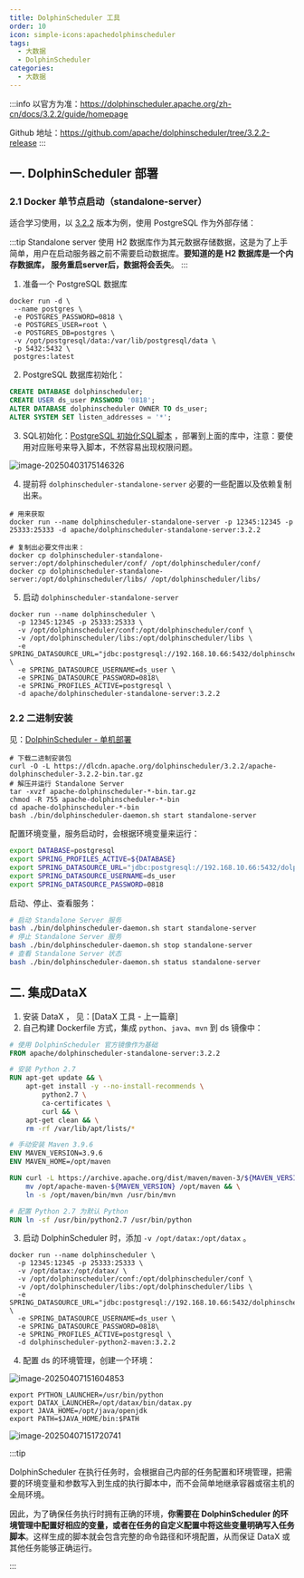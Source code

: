 ```yaml
---
title: DolphinScheduler 工具
order: 10
icon: simple-icons:apachedolphinscheduler
tags:
  - 大数据
  - DolphinScheduler
categories:
  - 大数据
---
```


:::info
以官方为准：https://dolphinscheduler.apache.org/zh-cn/docs/3.2.2/guide/homepage

Github 地址：https://github.com/apache/dolphinscheduler/tree/3.2.2-release
:::

## 一. DolphinScheduler 部署

### 2.1 Docker 单节点启动（standalone-server）

适合学习使用，以 [3.2.2](https://github.com/apache/dolphinscheduler/tree/3.2.2-release) 版本为例，使用 PostgreSQL 作为外部存储：

:::tip
Standalone server 使用 H2 数据库作为其元数据存储数据，这是为了上手简单，用户在启动服务器之前不需要启动数据库。**要知道的是 H2 数据库是一个内存数据库， 服务重启server后，数据将会丢失**。
:::

1. 准备一个 PostgreSQL 数据库

```shell
docker run -d \
 --name postgres \
 -e POSTGRES_PASSWORD=0818 \
 -e POSTGRES_USER=root \
 -e POSTGRES_DB=postgres \
 -v /opt/postgresql/data:/var/lib/postgresql/data \
 -p 5432:5432 \
 postgres:latest
```

2. PostgreSQL 数据库初始化：

```sql
CREATE DATABASE dolphinscheduler;
CREATE USER ds_user PASSWORD '0818';
ALTER DATABASE dolphinscheduler OWNER TO ds_user;
ALTER SYSTEM SET listen_addresses = '*';
```

3. SQL初始化：[PostgreSQL 初始化SQL脚本](https://raw.githubusercontent.com/apache/dolphinscheduler/3.2.2/dolphinscheduler-dao/src/main/resources/sql/dolphinscheduler_postgresql.sql) ，部署到上面的库中，注意：要使用对应账号来导入脚本，不然容易出现权限问题。

![image-20250403175146326](https://raw.githubusercontent.com/xupengboo/xupengboo-picture/main/img/image-20250403175146326.png)

4. 提前将 `dolphinscheduler-standalone-server` 必要的一些配置以及依赖复制出来。

```shell
# 用来获取
docker run --name dolphinscheduler-standalone-server -p 12345:12345 -p 25333:25333 -d apache/dolphinscheduler-standalone-server:3.2.2

# 复制出必要文件出来：
docker cp dolphinscheduler-standalone-server:/opt/dolphinscheduler/conf/ /opt/dolphinscheduler/conf/
docker cp dolphinscheduler-standalone-server:/opt/dolphinscheduler/libs/ /opt/dolphinscheduler/libs/
```

5. 启动 `dolphinscheduler-standalone-server` 

```shell
docker run --name dolphinscheduler \
  -p 12345:12345 -p 25333:25333 \
  -v /opt/dolphinscheduler/conf:/opt/dolphinscheduler/conf \
  -v /opt/dolphinscheduler/libs:/opt/dolphinscheduler/libs \
  -e SPRING_DATASOURCE_URL="jdbc:postgresql://192.168.10.66:5432/dolphinscheduler" \
  -e SPRING_DATASOURCE_USERNAME=ds_user \
  -e SPRING_DATASOURCE_PASSWORD=0818\
  -e SPRING_PROFILES_ACTIVE=postgresql \
  -d apache/dolphinscheduler-standalone-server:3.2.2
```

### 2.2 二进制安装

见：[DolphinScheduler - 单机部署](https://dolphinscheduler.apache.org/zh-cn/docs/3.2.2/guide/installation/standalone)

```shell
# 下载二进制安装包
curl -O -L https://dlcdn.apache.org/dolphinscheduler/3.2.2/apache-dolphinscheduler-3.2.2-bin.tar.gz
# 解压并运行 Standalone Server
tar -xvzf apache-dolphinscheduler-*-bin.tar.gz
chmod -R 755 apache-dolphinscheduler-*-bin
cd apache-dolphinscheduler-*-bin
bash ./bin/dolphinscheduler-daemon.sh start standalone-server
```

配置环境变量，服务启动时，会根据环境变量来运行：

```bash
export DATABASE=postgresql
export SPRING_PROFILES_ACTIVE=${DATABASE}
export SPRING_DATASOURCE_URL="jdbc:postgresql://192.168.10.66:5432/dolphinscheduler"
export SPRING_DATASOURCE_USERNAME=ds_user
export SPRING_DATASOURCE_PASSWORD=0818
```

启动、停止、查看服务：
```bash
# 启动 Standalone Server 服务
bash ./bin/dolphinscheduler-daemon.sh start standalone-server
# 停止 Standalone Server 服务
bash ./bin/dolphinscheduler-daemon.sh stop standalone-server
# 查看 Standalone Server 状态
bash ./bin/dolphinscheduler-daemon.sh status standalone-server
```


## 二. 集成DataX

1. 安装 DataX ， 见：[DataX 工具 - 上一篇章]
2. 自己构建 Dockerfile 方式，集成 `python`、`java`、`mvn` 到 ds 镜像中：

```dockerfile
# 使用 DolphinScheduler 官方镜像作为基础
FROM apache/dolphinscheduler-standalone-server:3.2.2

# 安装 Python 2.7
RUN apt-get update && \
    apt-get install -y --no-install-recommends \
        python2.7 \
        ca-certificates \
        curl && \
    apt-get clean && \
    rm -rf /var/lib/apt/lists/*

# 手动安装 Maven 3.9.6
ENV MAVEN_VERSION=3.9.6
ENV MAVEN_HOME=/opt/maven

RUN curl -L https://archive.apache.org/dist/maven/maven-3/${MAVEN_VERSION}/binaries/apache-maven-${MAVEN_VERSION}-bin.tar.gz | tar -xz -C /opt && \
    mv /opt/apache-maven-${MAVEN_VERSION} /opt/maven && \
    ln -s /opt/maven/bin/mvn /usr/bin/mvn

# 配置 Python 2.7 为默认 Python
RUN ln -sf /usr/bin/python2.7 /usr/bin/python
```

3. 启动 DolphinScheduler 时，添加 `-v /opt/datax:/opt/datax` 。

```shell
docker run --name dolphinscheduler \
  -p 12345:12345 -p 25333:25333 \
  -v /opt/datax:/opt/datax/ \
  -v /opt/dolphinscheduler/conf:/opt/dolphinscheduler/conf \
  -v /opt/dolphinscheduler/libs:/opt/dolphinscheduler/libs \
  -e SPRING_DATASOURCE_URL="jdbc:postgresql://192.168.10.66:5432/dolphinscheduler" \
  -e SPRING_DATASOURCE_USERNAME=ds_user \
  -e SPRING_DATASOURCE_PASSWORD=0818\
  -e SPRING_PROFILES_ACTIVE=postgresql \
  -d dolphinscheduler-python2-maven:3.2.2
```

4. 配置 ds 的环境管理，创建一个环境：

![image-20250407151604853](https://raw.githubusercontent.com/xupengboo/xupengboo-picture/main/img/image-20250407151604853.png)

```shell
export PYTHON_LAUNCHER=/usr/bin/python
export DATAX_LAUNCHER=/opt/datax/bin/datax.py
export JAVA_HOME=/opt/java/openjdk
export PATH=$JAVA_HOME/bin:$PATH
```

![image-20250407151720741](https://raw.githubusercontent.com/xupengboo/xupengboo-picture/main/img/image-20250407151720741.png)

:::tip

DolphinScheduler 在执行任务时，会根据自己内部的任务配置和环境管理，把需要的环境变量和参数写入到生成的执行脚本中，而不会简单地继承容器或宿主机的全局环境。

因此，为了确保任务执行时拥有正确的环境，**你需要在 DolphinScheduler 的环境管理中配置好相应的变量，或者在任务的自定义配置中将这些变量明确写入任务脚本**。这样生成的脚本就会包含完整的命令路径和环境配置，从而保证 DataX 或其他任务能够正确运行。

:::



